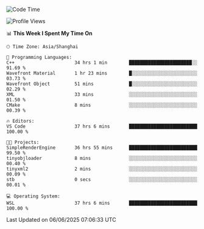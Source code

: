 <!--START_SECTION:waka-->
![Code Time](http://img.shields.io/badge/Code%20Time-2%2C973%20hrs%2021%20mins-blue)

![Profile Views](http://img.shields.io/badge/Profile%20Views-0-blue)

📊 **This Week I Spent My Time On** 

```text
🕑︎ Time Zone: Asia/Shanghai

💬 Programming Languages: 
C++                      34 hrs 1 min        ███████████████████████░░   91.69 % 
Wavefront Material       1 hr 23 mins        █░░░░░░░░░░░░░░░░░░░░░░░░   03.73 % 
Wavefront Object         51 mins             █░░░░░░░░░░░░░░░░░░░░░░░░   02.29 % 
XML                      33 mins             ░░░░░░░░░░░░░░░░░░░░░░░░░   01.50 % 
CMake                    8 mins              ░░░░░░░░░░░░░░░░░░░░░░░░░   00.39 % 

🔥 Editors: 
VS Code                  37 hrs 6 mins       █████████████████████████   100.00 % 

🐱‍💻 Projects: 
SimpleRenderEngine       36 hrs 55 mins      █████████████████████████   99.50 % 
tinyobjloader            8 mins              ░░░░░░░░░░░░░░░░░░░░░░░░░   00.40 % 
tinyxml2                 2 mins              ░░░░░░░░░░░░░░░░░░░░░░░░░   00.09 % 
stb                      0 secs              ░░░░░░░░░░░░░░░░░░░░░░░░░   00.01 % 

💻 Operating System: 
WSL                      37 hrs 6 mins       █████████████████████████   100.00 % 
```


 Last Updated on 06/06/2025 07:06:33 UTC
<!--END_SECTION:waka-->